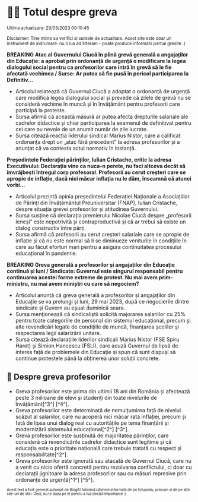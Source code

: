 # 👩‍🏫 Totul despre greva
<sub>Ultima actualizare: 29/05/2023 00:10:45</sub>

<sub>Disclaimer: Tine minte sa verifici si sursele de actualitate. Acest site este doar un instrument de indrumare: nu il lua ad litteram - poate produce informatii partial gresite :)</sub>

**BREAKING Atac al Guvernului Ciucă în plină grevă generală a angajaților din Educație: a aprobat prin ordonanță de urgență o modificare la legea dialogului social pentru ca profesorilor care intră în grevă să le fie afectată vechimea / Surse:  Ar putea să fie pusă în pericol participarea la Definitiv...**

- Articolul relatează că Guvernul Ciucă a adoptat o ordonanță de urgență care modifică legea dialogului social și prevede că zilele de grevă nu se consideră vechime în muncă și în învățământ pentru profesorii care participă la proteste.
- Sursa afirmă că această măsură ar putea afecta drepturile salariale ale cadrelor didactice și chiar participarea la examenul de definitivat pentru cei care au nevoie de un anumit număr de zile lucrate.
- Sursa citează reacția liderului sindical Marius Nistor, care a calificat ordonanța drept un „atac fără precedent” la adresa profesorilor și a anunțat că va contesta actul normativ în instanță.

**Președintele Federației părinților, Iulian Cristache, critic la adresa Executivului: Declarația vine ca nuca-n perete, nu faci altceva decât să îmvrăjbești întregul corp profesoral. Profesorii au cerut creșteri care se apropie de inflație, dacă nici măcar inflația nu le dăm, înseamnă că atunci vorbi...**

- Articolul prezintă opinia președintelui Federației Naționale a Asociațiilor de Părinți din Învățământul Preuniversitar (FNAP), Iulian Cristache, despre situația grevei profesorilor și atitudinea Guvernului.
- Sursa susține că declarația premierului Nicolae Ciucă despre „profesorii leneși” este nepotrivită și contraproductivă și că ar trebui să existe un dialog constructiv între părți.
- Sursa afirmă că profesorii au cerut creșteri salariale care se apropie de inflație și că nu este normal să li se diminueze veniturile în condițiile în care au făcut eforturi mari pentru a asigura continuitatea procesului educațional în pandemie.

**BREAKING Greva generală a profesorilor și angajaților din Educație continuă și luni / Sindicate: Guvernul este singurul responsabil pentru continuarea acestei forme extreme de protest. Nu mai avem prim-ministru, nu mai avem miniștri cu care să negociem?**

- Articolul anunță că greva generală a profesorilor și angajaților din Educație se va prelungi și luni, 29 mai 2023, după ce negocierile dintre sindicate și Guvern au eșuat duminică seara.
- Sursa menționează că sindicaliștii solicită majorarea salariilor cu 25% pentru toate categoriile de personal din sistemul educațional, precum și alte revendicări legate de condițiile de muncă, finanțarea școlilor și respectarea legii salarizării unitare.
- Sursa citează declarațiile liderilor sindicali Marius Nistor (FSE Spiru Haret) și Simion Hancescu (FSLI), care acuză Guvernul de lipsă de interes față de problemele din Educație și spun că sunt dispuși să continue protestele până la obținerea unor soluții concrete.

## 🏫 Despre greva profesorilor

- Greva profesorilor este prima din ultimii 18 ani din România și afectează peste 3 milioane de elevi și studenți din toate nivelurile de învățământ[^3^] [^4^].
- Greva profesorilor este determinată de nemulțumirea față de nivelul scăzut al salariilor, care nu acoperă nici măcar rata inflației, precum și față de lipsa unui dialog real cu autoritățile pe tema finanțării și modernizării sistemului educațional[^2^] [^3^].
- Greva profesorilor este susținută de majoritatea părinților, care consideră că revendicările cadrelor didactice sunt legitime și că educația este o prioritate națională care trebuie tratată cu respect și responsabilitate[^2^].
- Greva profesorilor este ignorată sau atacată de Guvernul Ciucă, care nu a venit cu nicio ofertă concretă pentru rezolvarea conflictului, ci doar cu declarații jignitoare la adresa profesorilor sau cu măsuri represive prin ordonanțe de urgență[^1^] [^5^].


<sub><sub>Acest text a fost generat automat de BingAI folosind ultimele informatii de pe Edupedu, precum si de pe alte site-uri de stiri. Deci, nu te baza pe el pentru a lua decizii importante :)</sub></sub>
